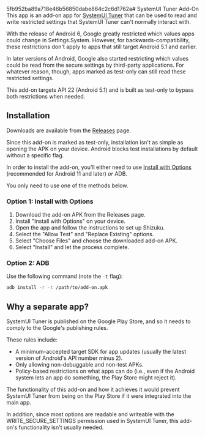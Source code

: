 5fb952ba89a718e46b56850dabe864c2c6d1762a# SystemUI Tuner Add-On
This app is an add-on app for [SystemUI Tuner](https://github.com/zacharee/Tweaker) that can be used to read and write restricted settings that SystemUI Tuner can't normally interact with.

With the release of Android 6, Google greatly restricted which values apps could change in Settings.System. However, for backwards-compatibility, these restrictions don't apply to apps that still target Android 5.1 and earlier.

In later versions of Android, Google also started restricting which values could be read from the secure settings by third-party applications. For whatever reason, though, apps marked as test-only can still read these restricted settings.

This add-on targets API 22 (Android 5.1) and is built as test-only to bypass both restrictions when needed.

## Installation
Downloads are available from the [Releases](https://github.com/zacharee/SystemUITunerSystemSettings/releases) page.

Since this add-on is marked as test-only, installation isn't as simple as opening the APK on your device. Android blocks test installations by default without a specific flag.

In order to install the add-on, you'll either need to use [Install with Options](https://github.com/zacharee/InstallWithOptions) (recommended for Android 11 and later) _or_ ADB. 

You only need to use one of the methods below.

### Option 1: Install with Options
1. Download the add-on APK from the Releases page.
2. Install "Install with Options" on your device.
3. Open the app and follow the instructions to set up Shizuku.
4. Select the "Allow Test" and "Replace Existing" options.
5. Select "Choose Files" and choose the downloaded add-on APK.
6. Select "Install" and let the process complete.

### Option 2: ADB
Use the following command (note the `-t` flag):
```bash
adb install -r -t /path/to/add-on.apk
```

## Why a separate app?
SystemUI Tuner is published on the Google Play Store, and so it needs to comply to the Google's publishing rules.

These rules include:
- A minimum-accepted target SDK for app updates (usually the latest version of Android's API number minus 2).
- Only allowing non-debuggable and non-test APKs.
- Policy-based restrictions on what apps can do (i.e., even if the Android system lets an app do something, the Play Store might reject it).

The functionality of this add-on and how it achieves it would prevent SystemUI Tuner from being on the Play Store if it were integrated into the main app.

In addition, since most options are readable and writeable with the WRITE_SECURE_SETTINGS permission used in SystemUI Tuner, this add-on's functionality isn't usually needed.
